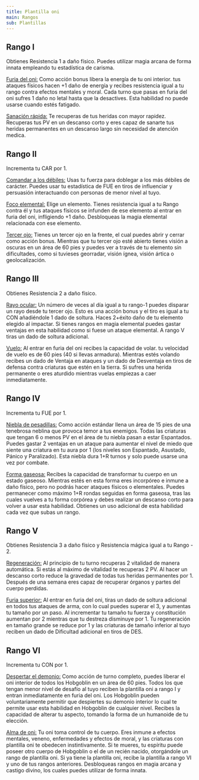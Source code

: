```yaml
---
title: Plantilla oni
main: Rangos
sub: Plantillas
---
```


## Rango I

Obtienes Resistencia 1 a daño físico. Puedes utilizar magia arcana de forma innata empleando tu estadística de carisma.

<u>Furia del oni:</u> Como acción bonus libera la energía de tu oni interior. tus ataques físicos hacen +1 daño de energía y recibes resistencia igual a tu rango contra efectos mentales y moral. Cada turno que pasas en furia del oni sufres 1 daño no letal hasta que la desactives. Esta habilidad no puede usarse cuando estés fatigado.

<u>Sanación rápida:</u> Te recuperas de tus heridas con mayor rapidez. Recuperas tus PV en un descanso corto y eres capaz de sanarte tus heridas permanentes en un descanso largo sin necesidad de atención medica.

## Rango II

Incrementa tu CAR por 1.

<u>Comandar a los débiles:</u> Usas tu fuerza para doblegar a los más débiles de carácter. Puedes usar tu estadística de FUE en tiros de influenciar y persuasión interactuando con personas de menor nivel al tuyo. 

<u>Foco elemental:</u> Elige un elemento. Tienes resistencia igual a tu Rango contra él y tus ataques físicos se infunden de ese elemento al entrar en furia del oni, infligiendo +1 daño. Desbloqueas la magia elemental relacionada con ese elemento.

<u>Tercer ojo:</u> Tienes un tercer ojo en la frente, el cual puedes abrir y cerrar como acción bonus. Mientras que tu tercer ojo esté abierto tienes visión a oscuras en un área de 60 pies y puedes ver a través de tu elemento sin dificultades, como si tuvieses georradar, visión ígnea, visión ártica o geolocalización.

## Rango III

Obtienes Resistencia 2 a daño físico.

<u>Rayo ocular:</u> Un número de veces al día igual a tu rango-1 puedes disparar un rayo desde tu tercer ojo. Esto es una acción bonus y el tiro es igual a tu CON añadiéndole 1 dado de soltura. Haces 2+éxito daño de tu elemento elegido al impactar. Si tienes rangos en magia elemental puedes gastar ventajas en esta habilidad como si fuese un ataque elemental. A rango V tiras un dado de soltura adicional.

<u>Vuelo:</u> Al entrar en furia del oni recibes la capacidad de volar. tu velocidad de vuelo es de 60 pies (40 si llevas armadura). Mientras estés volando recibes un dado de Ventaja en ataques y un dado de Desventaja en tiros de defensa contra criaturas que estén en la tierra. Si sufres una herida permanente o eres aturdido mientras vuelas empiezas a caer inmediatamente.

## Rango IV

Incrementa tu FUE por 1.

<u>Niebla de pesadillas:</u> Como acción estándar llena un área de 15 pies de una tenebrosa neblina que provoca temor a tus enemigos. Todas las criaturas que tengan 6 o menos PV en el área de tu niebla pasan a estar Espantados. Puedes gastar 2 ventajas en un ataque para aumentar el nivel de miedo que siente una criatura en tu aura por 1 (los niveles son Espantado, Asustado, Pánico y Paralizado). Esta niebla dura 1+R turnos y solo puede usarse una vez por combate.

<u>Forma gaseosa:</u> Recibes la capacidad de transformar tu cuerpo en un estado gaseoso. Mientras estés en esta forma eres incorpóreo e inmune a daño físico, pero no podrás hacer ataques físicos o elementales. Puedes permanecer como máximo 1+R rondas seguidas en forma gaseosa, tras las cuales vuelves a tu forma corpórea y debes realizar un descanso corto para volver a usar esta habilidad. Obtienes un uso adicional de esta habilidad cada vez que subas un rango.

## Rango V

Obtienes Resistencia 3 a daño físico y Resistencia mágica igual a tu Rango - 2. 

<u>Regeneración:</u> Al principio de tu turno recuperas 2 vitalidad de manera automática. Si estás al máximo de vitalidad te recuperas 2 PV. Al hacer un descanso corto reduce la gravedad de todas tus heridas permanentes por 1. Después de una semana eres capaz de recuperar órganos y partes del cuerpo perdidas.

<u>Furia superior:</u> Al entrar en furia del oni, tiras un dado de soltura adicional en todos tus ataques de arma, con lo cual puedes superar el 3, y aumentas tu tamaño por un paso. Al incrementar tu tamaño tu fuerza y constitución aumentan por 2 mientras que tu destreza disminuye por 1. Tu regeneración en tamaño grande se reduce por 1 y las criaturas de tamaño inferior al tuyo reciben un dado de Dificultad adicional en tiros de DES.

## Rango VI

Incrementa tu CON por 1.

<u>Despertar el demonio:</u> Como acción de turno completo, puedes liberar el oni interior de todos los Hobgoblin en un área de 60 pies. Todos los que tengan menor nivel de desafío al tuyo reciben la plantilla oni a rango I y entran inmediatamente en furia del oni. Los Hobgoblin pueden voluntariamente permitir que despiertes su demonio interior lo cual te permite usar esta habilidad en Hobgoblin de cualquier nivel. Recibes la capacidad de alterar tu aspecto, tomando la forma de un humanoide de tu elección.

<u>Alma de oni:</u> Tu oni toma control de tu cuerpo. Eres inmune a efectos mentales, veneno, enfermedades y efectos de moral, y las criaturas con plantilla oni te obedecen instintivamente. Si te mueres, tu espíritu puede poseer otro cuerpo de Hobgoblin o el de un recién nacido, otorgándole un rango de plantilla oni. Si ya tiene la plantilla oni, recibe la plantilla a rango VI y uno de tus rangos anteriores. Desbloqueas rangos en magia arcana y castigo divino, los cuales puedes utilizar de forma innata.